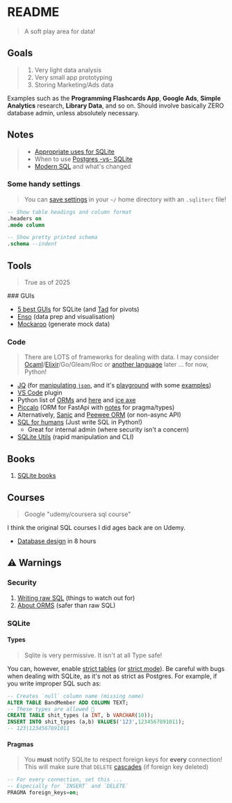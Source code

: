 # README

> A soft play area for data!

## Goals

> 1. Very light data analysis
> 2. Very small app prototyping
> 3. Storing Marketing/Ads data

Examples such as the **Programming Flashcards App**, **Google Ads**, **Simple Analytics** research, **Library Data**, and so on. Should involve basically ZERO database admin, unless absolutely necessary.


## Notes

> - [Appropriate uses for SQLite](https://www.sqlite.org/whentouse.html)
> - When to use [Postgres -vs- SQLite](https://www.boltic.io/blog/postgresql-vs-sqlite)
> - [Modern SQL](https://modern-sql.com/) and what's changed

### Some handy settings

> You can [save settings](https://stackoverflow.com/a/42910299) in your `~/` home directory with an `.sqliterc` file!

```sql
-- Show table headings and column format
.headers on
.mode column

-- Show pretty printed schema
.schema --indent
```


## Tools

> True as of 2025

### GUIs

- [5 best GUIs](https://turso.tech/blog/5-best-free-sqlite-gui) for SQLite (and [Tad](https://www.tadviewer.com/) for pivots)
- [Enso](https://help.enso.org/) (data prep and visualisation)
- [Mockaroo](https://www.mockaroo.com/) (generate mock data)

### Code

> There are LOTS of frameworks for dealing with data.
> I may consider [Ocaml](https://aantron.github.io/dream/)/[Elixir](https://www.phoenixframework.org/)/Go/Gleam/Roc or [another language](https://survey.stackoverflow.co/2024/technology) later ... for now, Python!

- [JQ](https://jqlang.org/) (for [manipulating `json`](https://programminghistorian.org/en/lessons/json-and-jq), and it's [playground](https://play.jqlang.org/) with some [examples](https://programminghistorian.org/en/lessons/json-and-jq))
- [VS Code](https://marketplace.visualstudio.com/items?itemName=alexcvzz.vscode-sqlite) plugin
- Python list of [ORMs](https://github.com/grundic/awesome-python-models?tab=readme-ov-file#odm-orm-active-record) and [here](https://github.com/vajol/python-data-engineering-resources/blob/main/resources/orms-for-python.md#list-of-orms) and [ice axe](https://github.com/piercefreeman/iceaxe)
- [Piccalo](https://piccolo-orm.com/) (ORM for FastApi with [notes](https://github.com/piccolo-orm/piccolo/issues/1187) for pragma/types)
- Alternatively, [Sanic](https://sanic.readthedocs.io/en/stable/) and [Peewee ORM](https://docs.peewee-orm.com/en/latest/peewee/database.html#sanic) (or non-async API)
- [SQL for humans](https://github.com/kennethreitz/records) (Just write SQL in Python!)
    - Great for internal admin (where security isn't a concern)
- [SQLite Utils](https://sqlite-utils.datasette.io/en/stable/) (rapid manipulation and CLI)


## Books

1. [SQLite books](https://www.sqlite.org/books.html)

## Courses

> Google "udemy/coursera sql course"

I think the original SQL courses I did ages back are on Udemy.

- [Database design](https://www.youtube.com/playlist?list=PL_c9BZzLwBRK0Pc28IdvPQizD2mJlgoID) in 8 hours


## ⚠️ Warnings

### Security

1. [Writing raw SQL](https://www.youtube.com/watch?v=Cp3bXHYp-bY) (things to watch out for)
2. [About ORMS](https://www.fullstackpython.com/object-relational-mappers-orms.html) (safer than raw SQL)

### SQLite
#### Types

> Sqlite is very permissive.
> It isn't at all Type safe!

You can, however, enable [strict tables](https://www.sqlite.org/stricttables.html) (or [strict mode](https://sqlite.org/src/wiki?name=StrictMode)). Be careful with bugs when dealing with SQLite, as it's not as strict as Postgres. For example, if you write improper SQL such as:

```sql
-- Creates `null` column name (missing name) 
ALTER TABLE BandMember ADD COLUMN TEXT;
-- These types are allowed 🤦
CREATE TABLE shit_types (a INT, b VARCHAR(10));
INSERT INTO shit_types (a,b) VALUES('123',1234567891011);
-- 123|1234567891011
```

#### Pragmas

> You **must** notify SQLite to respect foreign keys for **every** connection!
> This will make sure that `DELETE` [cascades](https://www.techonthenet.com/sqlite/foreign_keys/foreign_delete.php) (if foreign key deleted)

```sql
-- For every connection, set this ...
-- Especially for `INSERT` and `DELETE`
PRAGMA foreign_keys=on;
```


